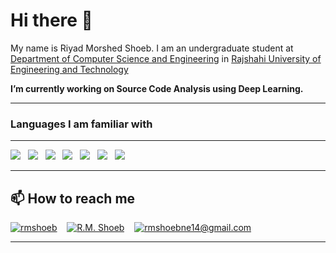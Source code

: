 # Hi there 👋
My name is Riyad Morshed Shoeb. I am an undergraduate student at [Department of Computer Science and Engineering](https://www.cse.ruet.ac.bd/) in [Rajshahi University of Engineering and Technology](https://www.ruet.ac.bd)

**I’m currently working on Source Code Analysis using Deep Learning.**

<!-- <img src="https://github-readme-stats.vercel.app/api?username=rmShoeb"/> -->

---

### Languages I am familiar with
---
<img src="https://img.icons8.com/color/50/000000/c-programming.png"/>&nbsp;&nbsp;&nbsp;<img src="https://img.icons8.com/color/50/000000/c-plus-plus-logo.png"/>&nbsp;&nbsp;&nbsp;<img src="https://img.icons8.com/color/50/000000/python.png"/>&nbsp;&nbsp;&nbsp;<img src="https://img.icons8.com/nolan/50/java-coffee-cup-logo.png"/>&nbsp;&nbsp;&nbsp;<img src="https://img.icons8.com/offices/50/000000/php-logo.png"/>&nbsp;&nbsp;&nbsp;<img src="https://img.icons8.com/color/50/000000/html-5.png"/>&nbsp;&nbsp;&nbsp;<img src="https://img.icons8.com/color/50/000000/css3.png"/>&nbsp;&nbsp;&nbsp;

---

**📫 How to reach me**
----
[<img src="https://img.icons8.com/cute-clipart/50/000000/linkedin.png" alt="rmshoeb"/>](https://www.linkedin.com/in/rmshoeb)&nbsp;&nbsp;&nbsp;
[<img src="https://img.icons8.com/cute-clipart/50/000000/facebook-new.png" alt="R.M. Shoeb"/>](https://www.facebook.com/rmShoeb14)&nbsp;&nbsp;&nbsp;
<a href="mailto:rmshoebne14@gmail.com"><img src="https://img.icons8.com/fluent/50/000000/gmail.png" alt="rmshoebne14@gmail.com"/></a>

---

<!--
**rmShoeb/rmShoeb** is a ✨ _special_ ✨ repository because its `README.md` (this file) appears on your GitHub profile.

Here are some ideas to get you started:

- 🔭 I’m currently working on ...
- 🌱 I’m currently learning ...
- 👯 I’m looking to collaborate on ...
- 🤔 I’m looking for help with ...
- 💬 Ask me about ...
- 📫 How to reach me: ...
- 😄 Pronouns: ...
- ⚡ Fun fact: ...
https://github.com/anuraghazra/github-readme-stats
https://simpleicons.org/
<img src="" alt="" width="25px">
-->
